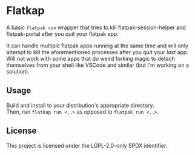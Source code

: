 # Flatkap

A basic `flatpak run` wrapper that tries to kill flatpak-session-helper and flatpak-portal after you quit your flatpak app.

It can handle multiple flatpak apps running at the same time and will only attempt to kill the aforementioned processes after you quit your *last* app.  
Will not work with some apps that do weird forking magic to detach themselves from your shell like VSCode and similar (but I'm working on a solution).

## Usage

Build and install to your distribution's appropriate directory.  
Then, run `flatkap run <..>` as opposed to `flatpak run <..>`.

## License

This project is licensed under the LGPL-2.0-only SPDX identifier.
